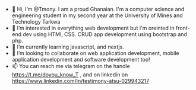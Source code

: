 - 👋 Hi, I’m @Tmony. I am a proud Ghanaian. I'm a computer science and engineering student in my second year at the University of Mines and Technology Tarkwa 
- 👀 I’m interested in everything web development but i'm oreinted in front-end dev using HTMl, CSS. CRUD app development using bootstrap and php.
- 🌱 I’m currently learning javascript, and nextjs.
- 💞️ I’m looking to collaborate on web application development, mobile application development and software development too!
- 📫 You can reach me via telegram on the handle https://t.me/doyou_know_T , and on linkedin on https://www.linkedin.com/in/testimony-atsu-029943217

<!---
Kintmony/Kintmony is a ✨ special ✨ repository because its `README.md` (this file) appears on your GitHub profile.
You can click the Preview link to take a look at your changes.
--->
